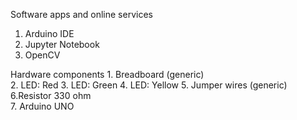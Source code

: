 Software apps and online services
   1. Arduino IDE	
   2. Jupyter Notebook	
   3.  OpenCV	
 
 Hardware components
	1. Breadboard (generic)		
	2. LED: Red	
	3. LED: Green
	4. LED: Yellow
	5. Jumper wires (generic)	
	6.Resistor 330 ohm	
	7. Arduino UNO	
 